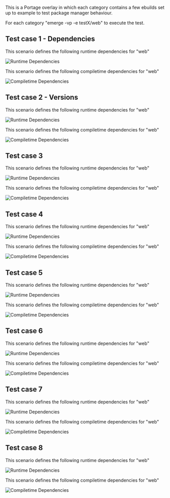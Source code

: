 This is a Portage overlay in which each category contains a few ebuilds 
set up to example to test package manager behaviour. 

For each category "emerge -vp -e testX/web" to execute the test. 
 

## Test case 1 - Dependencies

This scenario defines the following runtime dependencies for "web"

![Runtime Dependencies](../../Documentation/Tests/test1/web-1.0-rdepend.svg)

This scenario defines the following compiletime dependencies for "web"

![Compiletime Dependencies](../../Documentation/Tests/test1/web-1.0-depend.svg)


## Test case 2 - Versions

This scenario defines the following runtime dependencies for "web"

![Runtime Dependencies](../../Documentation/Tests/test2/web-1.0-rdepend.svg)

This scenario defines the following compiletime dependencies for "web"

![Compiletime Dependencies](../../Documentation/Tests/test2/web-1.0-depend.svg)


## Test case 3 

This scenario defines the following runtime dependencies for "web"

![Runtime Dependencies](../../Documentation/Tests/test3/web-1.0-rdepend.svg)

This scenario defines the following compiletime dependencies for "web"

![Compiletime Dependencies](../../Documentation/Tests/test3/web-1.0-depend.svg)


## Test case 4

This scenario defines the following runtime dependencies for "web"

![Runtime Dependencies](../../Documentation/Tests/test4/web-1.0-rdepend.svg)

This scenario defines the following compiletime dependencies for "web"

![Compiletime Dependencies](../../Documentation/Tests/test4/web-1.0-depend.svg)


## Test case 5

This scenario defines the following runtime dependencies for "web"

![Runtime Dependencies](../../Documentation/Tests/test5/web-1.0-rdepend.svg)

This scenario defines the following compiletime dependencies for "web"

![Compiletime Dependencies](../../Documentation/Tests/test5/web-1.0-depend.svg)


## Test case 6

This scenario defines the following runtime dependencies for "web"

![Runtime Dependencies](../../Documentation/Tests/test6/web-1.0-rdepend.svg)

This scenario defines the following compiletime dependencies for "web"

![Compiletime Dependencies](../../Documentation/Tests/test6/web-1.0-depend.svg)


## Test case 7

This scenario defines the following runtime dependencies for "web"

![Runtime Dependencies](../../Documentation/Tests/test7/web-1.0-rdepend.svg)

This scenario defines the following compiletime dependencies for "web"

![Compiletime Dependencies](../../Documentation/Tests/test7/web-1.0-depend.svg)


## Test case 8

This scenario defines the following runtime dependencies for "web"

![Runtime Dependencies](../../Documentation/Tests/test8/web-1.0-rdepend.svg)

This scenario defines the following compiletime dependencies for "web"

![Compiletime Dependencies](../../Documentation/Tests/test8/web-1.0-depend.svg)


